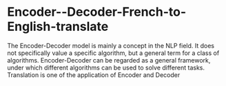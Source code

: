 # Encoder--Decoder-French-to-English-translate
The Encoder-Decoder model is mainly a concept in the NLP field. It does not specifically value a specific algorithm, but a general term for a class of algorithms. Encoder-Decoder can be regarded as a general framework, under which different algorithms can be used to solve different tasks. Translation is one of the application of Encoder and Decoder
